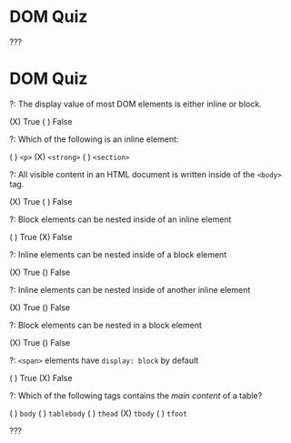 # DOM Quiz

???

# DOM Quiz

?: The display value of most DOM elements is either inline or block.

(X) True
( ) False

?: Which of the following is an inline element:

( ) `<p>`
(X) `<strong>`
( ) `<section>`

?: All visible content in an HTML document is written inside of the `<body>` tag.

(X) True
( ) False

?: Block elements can be nested inside of an inline element

( ) True
(X) False

?: Inline elements can be nested inside of a block element

(X) True
() False

?: Inline elements can be nested inside of another inline element

(X) True
() False

?: Block elements can be nested in a block element

(X) True
() False

?: `<span>` elements have `display: block` by default

( ) True
(X) False

?: Which of the following tags contains the _main content_ of a table?

( ) `body`
( ) `tablebody`
( ) `thead`
(X) `tbody`
( ) `tfoot`

???
